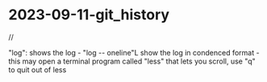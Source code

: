 # 2023-09-11-git_history
//

"log": shows the log
    - "log -- oneline"L show the log in condenced format
    - this may open a terminal program called "less" that lets you scroll, use "q" to quit out of less 